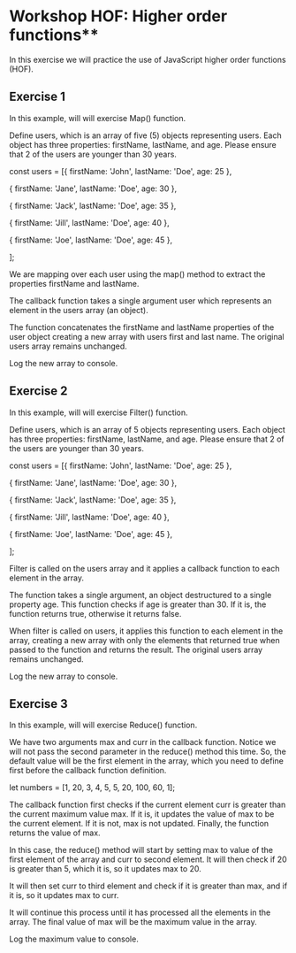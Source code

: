 ﻿# Workshop HOF: Higher order functions**

In this exercise we will practice the use of JavaScript higher order functions (HOF). 

## Exercise 1

In this example, will will exercise Map() function. 

Define users, which is an array of five (5) objects representing users. Each object has three properties: firstName, lastName, and age. Please ensure that 2 of the users are younger than 30 years. 

const users = [{ firstName: 'John', lastName: 'Doe', age: 25 },

{ firstName: 'Jane', lastName: 'Doe', age: 30 },

{ firstName: 'Jack', lastName: 'Doe', age: 35 },

{ firstName: 'Jill', lastName: 'Doe', age: 40 },

{ firstName: 'Joe', lastName: 'Doe', age: 45 },

];

We are mapping over each user using the map() method to extract the properties firstName and lastName.

The callback function takes a single argument user which represents an element in the users array (an object).

The function concatenates the firstName and lastName properties of the user object creating a new array with users first and last name. The original users array remains unchanged.

Log the new array to console. 

## Exercise 2

In this example, will will exercise Filter() function. 

Define users, which is an array of 5 objects representing users. Each object has three properties: firstName, lastName, and age. Please ensure that 2 of the users are younger than 30 years. 

const users = [{ firstName: 'John', lastName: 'Doe', age: 25 },

{ firstName: 'Jane', lastName: 'Doe', age: 30 },

{ firstName: 'Jack', lastName: 'Doe', age: 35 },

{ firstName: 'Jill', lastName: 'Doe', age: 40 },

{ firstName: 'Joe', lastName: 'Doe', age: 45 },

];

Filter is called on the users array and it applies a callback function to each element in the array.

The function takes a single argument, an object destructured to a single property age. This function checks if age is greater than 30. If it is, the function returns true, otherwise it returns false.

When filter is called on users, it applies this function to each element in the array, creating a new array with only the elements that returned true when passed to the function and returns the result. The original users array remains unchanged.

Log the new array to console. 

## Exercise 3

In this example, will will exercise Reduce() function. 


We have two arguments max and curr in the callback function. Notice we will not pass the second parameter in the reduce() method this time. So, the default value will be the first element in the array, which you need to define first before the callback function definition.

let numbers = [1, 20, 3, 4, 5, 5, 20, 100, 60, 1];

The callback function first checks if the current element curr is greater than the current maximum value max. If it is, it updates the value of max to be the current element. If it is not, max is not updated. Finally, the function returns the value of max.

In this case, the reduce() method will start by setting max to value of the first element of the array and curr to second element. It will then check if 20 is greater than 5, which it is, so it updates max to 20.

It will then set curr to third element and check if it is greater than max, and if it is, so it updates max to curr.

It will continue this process until it has processed all the elements in the array. The final value of max will be the maximum value in the array. 

Log the maximum value to console. 



